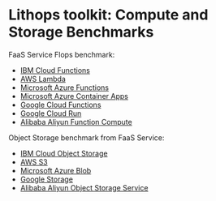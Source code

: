 # Lithops toolkit: Compute and Storage Benchmarks

FaaS Service Flops benchmark:

- [IBM Cloud Functions](flops/ibm_cf)
- [AWS Lambda](flops/aws_lambda)
- [Microsoft Azure Functions](flops/azure_functions)
- [Microsoft Azure Container Apps](flops/azure_containers)
- [Google Cloud Functions](flops/gcp_functions)
- [Google Cloud Run](flops/gcp_run)
- [Alibaba Aliyun Function Compute](flops/aliyun_fc)

Object Storage benchmark from FaaS Service:

- [IBM Cloud Object Storage](object_storage/ibm_cos)
- [AWS S3](object_storage/aws_s3)
- [Microsoft Azure Blob](object_storage/azure_blob)
- [Google Storage](object_storage/google_storage)
- [Alibaba Aliyun Object Storage Service](object_storage/aliyun_oss)

